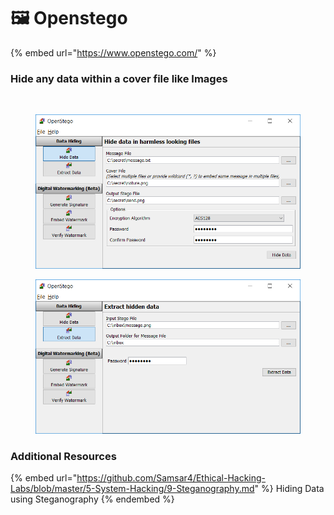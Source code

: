 # 🖼 Openstego

{% embed url="https://www.openstego.com/" %}

### Hide any data within a cover file like Images <a href="#user-content-openstego--hide-any-data-within-a-cover-file-like-images" id="user-content-openstego--hide-any-data-within-a-cover-file-like-images"></a>

[\
](https://camo.githubusercontent.com/8641aa98136e888b3b172e264d2b195e1e19817cfb14978e14bb8243f582750f/68747470733a2f2f7777772e6f70656e737465676f2e636f6d2f696d6167652f73637265656e73686f742f30312e706e67)

<figure><img src="../.gitbook/assets/image (1) (1) (1).png" alt=""><figcaption></figcaption></figure>

<figure><img src="../.gitbook/assets/image (1) (1) (1) (1).png" alt=""><figcaption></figcaption></figure>



### Additional Resources

{% embed url="https://github.com/Samsar4/Ethical-Hacking-Labs/blob/master/5-System-Hacking/9-Steganography.md" %}
Hiding Data using Steganography
{% endembed %}
